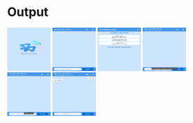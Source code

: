 # Output

<img src="https://github.com/GiriNarasimhaT/Bluetooth-Chat-App/blob/master/Demo/1.JPG" width="100" height="100">
<img src="https://github.com/GiriNarasimhaT/Bluetooth-Chat-App/blob/master/Demo/2.JPG" width="100" height="100">
<img src="https://github.com/GiriNarasimhaT/Bluetooth-Chat-App/blob/master/Demo/3.JPG" width="100" height="100">
<img src="https://github.com/GiriNarasimhaT/Bluetooth-Chat-App/blob/master/Demo/4.JPG" width="100" height="100">
<img src="https://github.com/GiriNarasimhaT/Bluetooth-Chat-App/blob/master/Demo/5.JPG" width="100" height="100">
<img src="https://github.com/GiriNarasimhaT/Bluetooth-Chat-App/blob/master/Demo/6.JPG" width="100" height="100">
